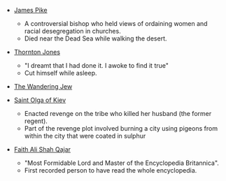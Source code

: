 * [James Pike](https://en.wikipedia.org/wiki/James_Pike) 
	* A controversial bishop who held views of ordaining women and racial desegregation in churches.
	* Died near the Dead Sea while walking the desert. 

* [Thornton Jones](https://en.wikipedia.org/wiki/List_of_unusual_deaths)
	* "I dreamt that I had done it. I awoke to find it true"
	* Cut himself while asleep. 

* [The Wandering Jew](https://en.wikipedia.org/wiki/Wandering_Jew)

* [Saint Olga of Kiev](https://en.wikipedia.org/wiki/Olga_of_Kiev)
	* Enacted revenge on the tribe who killed her husband (the former regent). 
	* Part of the revenge plot involved  burning a city using pigeons from within the city that were coated in sulphur

* [Faith Ali Shah Qajar](https://en.wikipedia.org/wiki/Fath-Ali_Shah_Qajar)
	* "Most Formidable Lord and Master of the Encyclopedia Britannica". 
	* First recorded person to have read the whole encyclopedia.